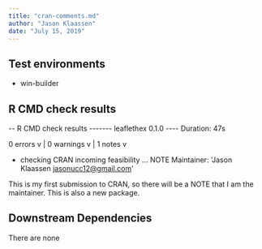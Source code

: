 ```yaml
---
title: "cran-comments.md"
author: "Jason Klaassen"
date: "July 15, 2019"
---
```




## Test environments

* win-builder


## R CMD check results

-- R CMD check results ------- leaflethex 0.1.0 ----
Duration: 47s

0 errors v | 0 warnings v | 1 notes v

* checking CRAN incoming feasibility ... NOTE
Maintainer: 'Jason Klaassen <jasonucc12@gmail.com>'


This is my first submission to CRAN, so there will be a NOTE that I am the maintainer.
This is also a new package.

## Downstream Dependencies

There are none